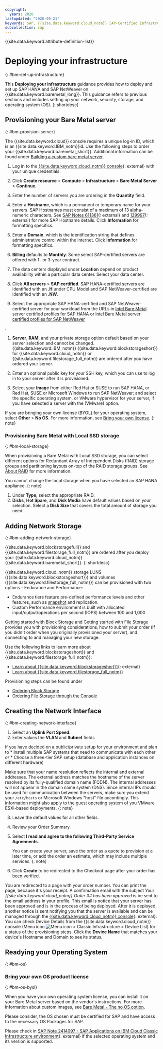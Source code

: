 ```yaml
---
copyright:
  years: 2020
lastupdated: "2020-09-21"
keywords: SAP, {{site.data.keyword.cloud_notm}} SAP-Certified Infrastructure, {{site.data.keyword.ibm_cloud_sap}}, SAP Workloads
subcollection: sap
---
```


{{site.data.keyword.attribute-definition-list}}


# Deploying your infrastructure
{: #bm-set-up-infrastructure}

This **Deploying your infrastructure** guidance provides how to deploy and set up SAP HANA and SAP NetWeaver on {{site.data.keyword.baremetal_long}}. This guidance refers to previous sections and includes setting up your network, security, storage, and operating system (OS).
{: shortdesc}


## Provisioning your Bare Metal server
{: #bm-provision-server}

The {{site.data.keyword.cloud}} console requires a unique log-in ID, which is an {{site.data.keyword.IBM_notm}}id. Use the following steps to order your {{site.data.keyword.baremetal_short}}. Additional information can be found under [Building a custom bare metal server](/docs/bare-metal?topic=bare-metal-ordering-baremetal-server#ordering-baremetal-server).

1. Log in to the [{{site.data.keyword.cloud_notm}} console](https://cloud.ibm.com){: external} with your unique credentials.
1. Click **Create resource** > **Compute** > **Infrastructure** > **Bare Metal Server** > **Continue**.
1. Enter the number of servers you are ordering in the **Quantity** field.
1. Enter a **Hostname**, which is a permanent or temporary name for your servers. SAP Hostnames must consist of a maximum of 13 alpha-numeric characters. See [SAP Notes 611361](https://me.sap.com/notes/611361){: external} and [129997](https://me.sap.com//#/129997){: external} for more SAP Hostname details. Click **Information** for formatting specifics.
1. Enter a **Domain**, which is the identification string that defines administrative control within the internet. Click **Information** for formatting specifics.
1. **Billing** defaults to **Monthly**. Some select SAP-certified servers are offered with 1- or 3-year contract.
1. The data centers displayed under **Location** depend on product availability within a particular data center. Select your data center.
1. Click **All servers** > **SAP certified**. SAP HANA-certified servers are identified with an **.H** under CPU Model and SAP NetWeaver-certified are identified with an **.NW**.

1. Select the appropriate SAP HANA-certified and SAP NetWeaver-certified server for your workload from the URLs in [Intel Bare Metal server certified profiles for SAP HANA](/docs/sap?topic=sap-hana-iaas-offerings-profiles-intel-bm) or [Intel Bare Metal server certified profiles for SAP NetWeaver](/docs/sap?topic=sap-nw-iaas-offerings-profiles-intel-bm)

.

1. **Server**, **RAM**, and your private storage option default based on your server selection and cannot be changed. {{site.data.keyword.IBM_notm}} {{site.data.keyword.blockstorageshort}} for {{site.data.keyword.cloud_notm}} or {{site.data.keyword.filestorage_full_notm}} are ordered after you have ordered your server.

1. Enter an optional public key for your SSH key, which you can use to log in to your server after it is provisioned.

1. Select your **Image** from either Red Hat or SUSE to run SAP HANA, or Red Hat, SUSE or Microsoft Windows to run SAP NetWeaver; and select the specific operating system, or VMware hypervisor for your server, if you have selected a server with the (VMware) option.



If you are bringing your own license (BYOL) for your operating system, select **Other** > **No OS**. For more information, see [Bring your own license](/docs/bare-metal?topic=bare-metal-bm-no-os#bm-no-os).
{: note}


### Provisioning Bare Metal with Local SSD storage
{: #bm-local-storage}

When provisioning a Bare Metal with Local SSD storage, you can select different options for Redundant Array of Independent Disks (RAID) storage groups and partitioning layouts on-top of the RAID storage groups. See [About RAID](/docs/bare-metal?topic=bare-metal-bm-raid-levels) for more information.

You cannot change the local storage when you have selected an SAP HANA appliance.
{: note}


1. Under **Type**, select the appropriate RAID.
2. **Disks**, **Hot Spare**, and **Disk Media** have default values based on your selection. Select a **Disk Size** that covers the total amount of storage you need.


## Adding Network Storage
{: #bm-adding-network-storage}

{{site.data.keyword.blockstoragefull}} and {{site.data.keyword.filestorage_full_notm}} are ordered after you deploy your {{site.data.keyword.cloud_notm}} {{site.data.keyword.baremetal_short}}.
{: shortdesc}

{{site.data.keyword.cloud_notm}} storage LUNS ({{site.data.keyword.blockstorageshort}}) and volumes ({{site.data.keyword.filestorage_full_notm}}) can be provisioned with two options - Endurance and Performance:
- Endurance tiers feature pre-defined performance levels and other features, such as [snapshot](/docs/BlockStorage?topic=BlockStorage-snapshots) and replication.
- Custom Performance environment is built with allocated input/output/operations per second (IOPS) between 100 and 1,000

[Getting started with Block Storage](/docs/BlockStorage?topic=BlockStorage-getting-started) and [Getting started with File Storage](/docs/FileStorage?topic=FileStorage-getting-started) provides you with provisioning considerations, how to submit your order (if you didn't order when you originally provisioned your server), and connecting to and managing your new storage.

Use the following links to learn more about {{site.data.keyword.blockstorageshort}} and {{site.data.keyword.filestorage_full_notm}}:
* [Learn about {{site.data.keyword.blockstorageshort}}](https://www.ibm.com/think/topics/block-storage){: external}
* [Learn about {{site.data.keyword.filestorage_full_notm}}](/docs/FileStorage)

Provisioning steps can be found under
* [Ordering Block Storage](/docs/BlockStorage?topic=BlockStorage-orderingBlockStorage)
* [Ordering File Storage through the Console](/docs/FileStorage?topic=FileStorage-getting-started)


## Creating the Network Interface
{: #bm-creating-network-interface}

1. Select an **Uplink Port Speed**.
2. Enter values the **VLAN** and **Subnet** fields

If you have decided on a public/private setup for your environment and plan to
    * Install multiple SAP systems that need to communicate with each other *or*
    * Choose a three-tier SAP setup (database and application instances on different hardware)

Make sure that your name resolution reflects the internal and external addresses. The external address matches the hostname of the server resolved by its fully-qualified domain name (FQDN). The internal addresses will not appear in the domain name system (DNS). Since internal IPs should be used for communication between the servers, make sure you extend your `/etc/hosts` or Microsoft Windows "host" file accordingly. This information might also apply to the guest operating system of you VMware ESXi-based deployments.
{: note}

3. Leave the default values for all other fields.
4. Review your Order Summary.
5. Select **I read and agree to the following Third-Party Service Agreements**.

    You can create your server, save the order as a quote to provision at a later time, or add the order an estimate, which may include multiple services.
    {: note}

6. Click **Create** to be redirected to the Checkout page after your order has been verified.

You are redirected to a page with your order number. You can print the page, because it's your receipt. A confirmation email with the subject Your *{{site.data.keyword.cloud_notm}} Order ## has been approved* is be sent to the email address in your profile. This email is notice that your server has been approved and is in the process of being deployed. After it is deployed, another notice is sent notifying you that the server is available and can be managed through the [{{site.data.keyword.cloud_notm}} console](https://cloud.ibm.com/){: external}. You can check Device Details from the {{site.data.keyword.cloud_notm}} console (Menu icon ![Menu icon](../../../icons/icon_hamburger.svg) > Classic Infrastructure > Device List) for a status of the provisioning steps. Click the **Device Name** that matches your device's Hostname and Domain to see its status.


## Readying your Operating System
{: #bm-os}


### Bring your own OS product license
{: #bm-os-byol}

When you have your own operating system license, you can install it on your Bare Metal server based on the vendor's instructions. For more information about custom images, see [Bare Metal - The no OS option](/docs/bare-metal?topic=bare-metal-bm-no-os).

Please consider, the OS chosen must be certified for SAP and have access to the necessary OS Packages for SAP.

Please check in [SAP Note 2414097 - SAP Applications on IBM Cloud Classic Infrastructure environment](https://me.sap.com/notes/2414097){: external} if the selected operating system and its version is supported.
